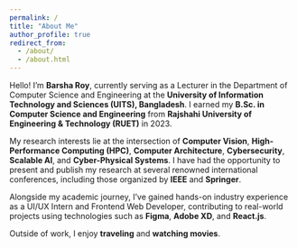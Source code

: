 ```yaml
---
permalink: /
title: "About Me"
author_profile: true
redirect_from: 
  - /about/
  - /about.html
---
```

Hello! I’m **Barsha Roy**, currently serving as a Lecturer in the Department of Computer Science and Engineering at the **University of Information Technology and Sciences (UITS), Bangladesh**. I earned my **B.Sc. in Computer Science and Engineering** from **Rajshahi University of Engineering & Technology (RUET)** in 2023.

My research interests lie at the intersection of **Computer Vision**, **High-Performance Computing (HPC)**, **Computer Architecture**, **Cybersecurity**, **Scalable AI**, and **Cyber-Physical Systems**. I have had the opportunity to present and publish my research at several renowned international conferences, including those organized by **IEEE** and **Springer**.

Alongside my academic journey, I’ve gained hands-on industry experience as a UI/UX Intern and Frontend Web Developer, contributing to real-world projects using technologies such as **Figma**, **Adobe XD**, and **React.js**.

Outside of work, I enjoy **traveling** and **watching movies**.
